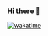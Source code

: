 ### Hi there 👋
[![wakatime](https://wakatime.com/badge/user/018c6f08-8176-4308-a465-feaaa0bf3ee3.svg)](https://wakatime.com/@018c6f08-8176-4308-a465-feaaa0bf3ee3)
<!--
**KvYcc/KvYcc** is a ✨ _special_ ✨ repository because its `README.md` (this file) appears on your GitHub profile.

Here are some ideas to get you started:
  Hello this is KvY
- 🔭 I’m currently working on ...
- 🌱 I’m currently learning ...
- 👯 I’m looking to collaborate on ...
- 🤔 I’m looking for help with ...
- 💬 Ask me about ...
- 📫 How to reach me: ...
- 😄 Pronouns: ...
- ⚡ Fun fact: ...
-->

